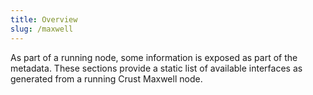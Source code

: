 ```yaml
---
title: Overview
slug: /maxwell
---
```


As part of a running node, some information is exposed as part of the metadata. These sections provide a static list of available interfaces as generated from a running Crust Maxwell node.
